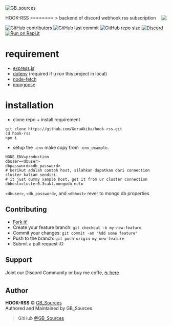 ![GB_sources](https://4.bp.blogspot.com/-AbJ1au7SfYc/XEHifQKXZWI/AAAAAAAAA5I/beXM7mmhipUNkWUq0zwEmJjOtdg-XZoRgCK4BGAYYCw/s320/chanel%2Bart.png)

<img src="https://cdn.discordapp.com/emojis/314003252830011395.png" align="right">
HOOK-RSS
========
> backend of discord webhook rss subscription

![GitHub contributors](https://img.shields.io/github/contributors/GoruAkiba/hook-rss)
![GitHub last commit](https://img.shields.io/github/last-commit/GoruAkiba/hook-rss)
![GitHub repo size](https://img.shields.io/github/repo-size/GoruAkiba/hook-rss)
[![Discord](https://img.shields.io/discord/332877090003091456)](https://discord.gg/DxenCeV )
[![Run on Repl.it](https://repl.it/badge/github/GoruAkiba/hook-rss)](https://repl.it/github/GoruAkiba/hook-rss)



# requirement
+ [express.js](http://expressjs.com/)
+ [dotenv](https://www.npmjs.com/package/dotenv) (required if u run this project in local)
+ [node-fetch](https://www.npmjs.com/package/node-fetch)
+ [mongoose](https://www.npmjs.com/package/mongoose)


# installation
+ clone repo + install requirement 
```
git clone https://github.com/GoruAkiba/hook-rss.git
cd hook-rss
npm i
```
+ setup the ``.env`` make copy from ``.env_example``.
```
NODE_ENV=production
dbuser=<dbuser>
dbpassword=<db_password>
# berikut adalah contoh host, silahkan dapatkan dari connection cluster kalian sendiri.
# it just dummy xample host, get it from ur cluster connection
dbhost=cluster0.3cakl.mongodb.neto
```

``<dbuser>``, ``<db_password>``, and ``<dbhost>`` rever to mongo db properties



## Contributing

- [Fork it!](https://github.com/GoruAkiba/hook-rss/fork)
- Create your feature branch: ``git checkout -b my-new-feature``
- Commit your changes: ``git commit -am "Add some feature"``
- Push to the branch: ``git push origin my-new-feature``
- Submit a pull request :D

## Support
Joint our Discord Community
or buy me coffe, [☕ here](https://trakteer.id/gb-sources-santoso)

## Author
**HOOK-RSS** © [GB_Sources](https://github.com/GoruAkiba)<br>
Authored and Maintained by GB_Sources

> GitHub [@GB_Sources](https://github.com/GoruAkiba)



